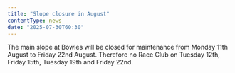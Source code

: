 ```yaml
---
title: "Slope closure in August"
contentType: news
date: "2025-07-30T60:30"
---
```


The main slope at Bowles will be closed for maintenance from Monday 11th August to
Friday 22nd August. Therefore no Race Club on Tuesday 12th, Friday 15th, Tuesday 19th
and Friday 22nd.